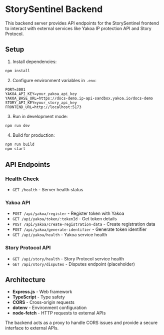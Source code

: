 # StorySentinel Backend

This backend server provides API endpoints for the StorySentinel frontend to interact with external services like Yakoa IP protection API and Story Protocol.

## Setup

1. Install dependencies:

```bash
npm install
```

2. Configure environment variables in `.env`:

```env
PORT=3001
YAKOA_API_KEY=your_yakoa_api_key
YAKOA_BASE_URL=https://docs-demo.ip-api-sandbox.yakoa.io/docs-demo
STORY_API_KEY=your_story_api_key
FRONTEND_URL=http://localhost:5173
```

3. Run in development mode:

```bash
npm run dev
```

4. Build for production:

```bash
npm run build
npm start
```

## API Endpoints

### Health Check

- `GET /health` - Server health status

### Yakoa API

- `POST /api/yakoa/register` - Register token with Yakoa
- `GET /api/yakoa/token/:tokenId` - Get token details
- `POST /api/yakoa/create-registration-data` - Create registration data
- `POST /api/yakoa/generate-identifier` - Generate token identifier
- `GET /api/yakoa/health` - Yakoa service health

### Story Protocol API

- `GET /api/story/health` - Story Protocol service health
- `GET /api/story/disputes` - Disputes endpoint (placeholder)

## Architecture

- **Express.js** - Web framework
- **TypeScript** - Type safety
- **CORS** - Cross-origin requests
- **dotenv** - Environment configuration
- **node-fetch** - HTTP requests to external APIs

The backend acts as a proxy to handle CORS issues and provide a secure interface to external APIs.
